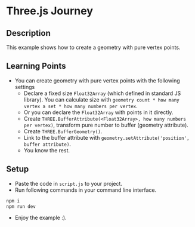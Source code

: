 # Three.js Journey

## Description

This example shows how to create a geometry with pure vertex points.

## Learning Points

* You can create geometry with pure vertex points with the following settings
    * Declare a fixed size `Float32Array` (which defined in standard JS library). You can calculate size with `geometry count * how many vertex a set * how many numbers per vertex`.
    * Or you can declare the `Float32Array` with points in it directly.
    * Create `THREE.BufferAttribute(<Float32Array>, how many numbers per vertex)`, transform pure number to buffer (geometry attribute).
    * Create `THREE.BufferGeometry()`.
    * Link to the buffer attribute with `geometry.setAttribute('position', buffer attribute)`.
    * You know the rest.

## Setup

* Paste the code in `script.js` to your project.
* Run following commands in your command line interface.

```bash
npm i
npm run dev
```

* Enjoy the example :).
